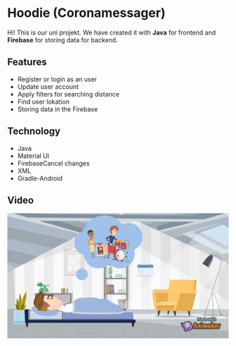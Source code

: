 # Hoodie (Coronamessager)

Hi! This is our uni projekt. We have created it with **Java** for frontend and **Firebase** for storing data for backend.
<br>

## Features

- Register or login as an user
- Update user account
- Apply filters for searching distance
- Find user lokation
- Storing data in the Firebase

## Technology

- Java
- Material UI
- FirebaseCancel changes
- XML
- Gradle-Android

## Video

<a href='https://youtu.be/bevE-gy4SuU' target='_blank'>
<img class='header-img' src='./docs/Hoodie-Film_Moment.jpg'/>
</a>
<br>

